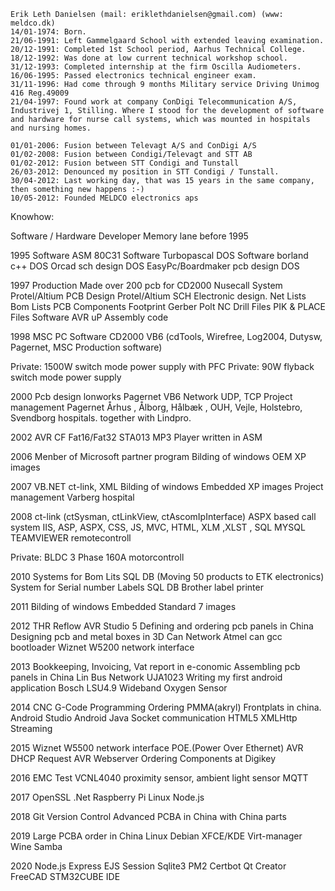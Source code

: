 
    Erik Leth Danielsen (mail: eriklethdanielsen@gmail.com) (www: meldco.dk)
    14/01-1974: Born.
    21/06-1991: Left Gammelgaard School with extended leaving examination.
    20/12-1991: Completed 1st School period, Aarhus Technical College.
    18/12-1992: Was done at low current technical workshop school.
    31/12-1993: Completed internship at the firm Oscilla Audiometers.
    16/06-1995: Passed electronics technical engineer exam.
    31/11-1996: Had come through 9 months Military service Driving Unimog 416 Reg.49009
    21/04-1997: Found work at company ConDigi Telecommunication A/S, Industrivej 1, Stilling. Where I stood for the development of software and hardware for nurse call systems, which was mounted in hospitals and nursing homes.

    01/01-2006: Fusion between Televagt A/S and ConDigi A/S
    01/02-2008: Fusion between Condigi/Televagt and STT AB
    01/02-2012: Fusion between STT Condigi and Tunstall
    26/03-2012: Denounced my position in STT Condigi / Tunstall.
    30/04-2012: Last working day, that was 15 years in the same company, then something new happens :-)
    10/05-2012: Founded MELDCO electronics aps
    
Knowhow:
    
Software / Hardware Developer
Memory lane before 1995

1995
Software ASM 80C31
Software Turbopascal DOS
Software borland c++ DOS
Orcad sch design DOS
EasyPc/Boardmaker pcb design DOS

1997
Production
Made over 200 pcb for CD2000 Nusecall System
Protel/Altium PCB Design
Protel/Altium SCH Electronic design.
Net Lists
Bom Lists
PCB
Components Footprint
Gerber Polt
NC Drill Files
PIK & PLACE Files
Software AVR uP Assembly code

1998
MSC PC Software CD2000 VB6 (cdTools, Wirefree, Log2004, Dutysw, Pagernet, MSC Production software)

Private: 1500W switch mode power supply with PFC
Private: 90W flyback switch mode power supply

2000
Pcb design lonworks
Pagernet VB6
Network UDP, TCP
Project management Pagernet Århus , Ålborg, Hålbæk , OUH, Vejle, Holstebro, Svendborg hospitals.
together with Lindpro.

2002
AVR CF Fat16/Fat32 STA013 MP3 Player written in ASM

2006
Menber of Microsoft partner program
Bilding of windows OEM XP images

2007
VB.NET ct-link, XML
Bilding of windows Embedded XP images
Project management Varberg hospital

2008
ct-link (ctSysman, ctLinkView, ctAscomIpInterface)
ASPX based call system
IIS, ASP, ASPX, CSS, JS, MVC, HTML, XLM ,XLST , SQL
MYSQL
TEAMVIEWER remotecontroll

Private: BLDC 3 Phase 160A motorcontroll

2010
Systems for Bom Lits SQL DB (Moving 50 products to ETK electronics)
System for Serial number Labels SQL DB Brother label printer

2011
Bilding of windows Embedded Standard 7 images

2012
THR Reflow
AVR Studio 5
Defining and ordering pcb panels in China
Designing pcb and metal boxes in 3D
Can Network
Atmel can gcc bootloader
Wiznet W5200 network interface

2013
Bookkeeping, Invoicing, Vat report in e-conomic
Assembling pcb panels in China
Lin Bus Network UJA1023
Writing my first android application
Bosch LSU4.9 Wideband Oxygen Sensor

2014
CNC G-Code Programming
Ordering PMMA(akryl) Frontplats in china.
Android Studio
Android Java Socket communication
HTML5
XMLHttp Streaming

2015
Wiznet W5500 network interface
POE.(Power Over Ethernet)
AVR DHCP Request
AVR Webserver
Ordering Components at Digikey

2016
EMC Test
VCNL4040 proximity sensor, ambient light sensor
MQTT

2017
OpenSSL .Net
Raspberry Pi
Linux
Node.js

2018
Git Version Control
Advanced PCBA in China with China parts

2019
Large PCBA order in China
Linux Debian XFCE/KDE Virt-manager Wine Samba

2020
Node.js Express EJS Session Sqlite3 PM2 Certbot
Qt Creator
FreeCAD
STM32CUBE IDE 
